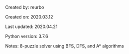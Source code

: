 Created by:		reurbo

Created on:		2020.03.12

Last updated:     2020.04.21

Python version:   3.7.6

Notes:    		8-puzzle solver using BFS, DFS, and A* algorithms
